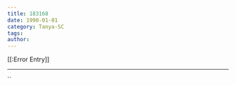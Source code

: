 ```yaml
---
title: 183168
date: 1990-01-01
category: Tanya-SC
tags: 
author: 
---
```


[[:Error Entry]]

---



``
